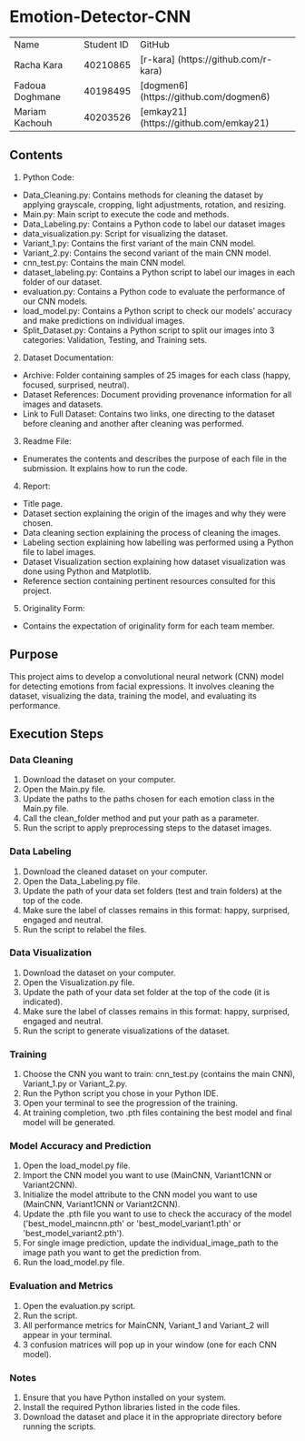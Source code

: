 # Emotion-Detector-CNN

<table>
  <tr>
    <td>Name</td>
    <td>Student ID </td>
    <td>GitHub</td>
  </tr>  
  <tr>
    <td>Racha Kara</td>
    <td>40210865</td>
    <td>[r-kara] (https://github.com/r-kara)</td>
  </tr>
  <tr>
    <td>Fadoua Doghmane</td>
    <td>40198495</td>
    <td>[dogmen6] (https://github.com/dogmen6)</td>
  </tr>
  <tr>
    <td>Mariam Kachouh</td>
    <td>40203526</td>
    <td>[emkay21] (https://github.com/emkay21)</td>
  </tr>
</table>

## Contents

1. Python Code:

- Data_Cleaning.py: Contains methods for cleaning the dataset by applying grayscale, cropping, light adjustments, rotation, and resizing.
- Main.py: Main script to execute the code and methods.
- Data_Labeling.py: Contains a Python code to label our dataset images
- data_visualization.py: Script for visualizing the dataset.
- Variant_1.py: Contains the first variant of the main CNN model.
- Variant_2.py: Contains the second variant of the main CNN model.
- cnn_test.py: Contains the main CNN model.
- dataset_labeling.py: Contains a Python script to label our images in each folder of our dataset.
- evaluation.py: Contains a Python code to evaluate the performance of our CNN models.
- load_model.py: Contains a Python script to check our models' accuracy and make predictions on individual images.
- Split_Dataset.py: Contains a Python script to split our images into 3 categories: Validation, Testing, and Training sets.

2. Dataset Documentation:

- Archive: Folder containing samples of 25 images for each class (happy, focused, surprised, neutral).
- Dataset References: Document providing provenance information for all images and datasets.
- Link to Full Dataset: Contains two links, one directing to the dataset before cleaning and another after cleaning was performed.

3. Readme File:

- Enumerates the contents and describes the purpose of each file in the submission. It explains how to run the code.

4. Report:

- Title page.
- Dataset section explaining the origin of the images and why they were chosen.
- Data cleaning section explaining the process of cleaning the images.
- Labeling section explaining how labelling was performed using a Python file to label images.
- Dataset Visualization section explaining how dataset visualization was done using Python and Matplotlib.
- Reference section containing pertinent resources consulted for this project.

5. Originality Form:

- Contains the expectation of originality form for each team member.

## Purpose

This project aims to develop a convolutional neural network (CNN) model for detecting emotions from facial expressions. It involves cleaning the dataset, visualizing the data, training the model, and evaluating its performance.

## Execution Steps

### Data Cleaning
1. Download the dataset on your computer.
2. Open the Main.py file.
3. Update the paths to the paths chosen for each emotion class in the Main.py file.
4. Call the clean_folder method and put your path as a parameter.
5. Run the script to apply preprocessing steps to the dataset images.

### Data Labeling
1. Download the cleaned dataset on your computer.
2. Open the Data_Labeling.py file.
3. Update the path of your data set folders (test and train folders) at the top of the code.
4. Make sure the label of classes remains in this format: happy, surprised, engaged and neutral.
5. Run the script to relabel the files.

### Data Visualization
1. Download the dataset on your computer.
2. Open the Visualization.py file.
3. Update the path of your data set folder at the top of the code (it is indicated).
4. Make sure the label of classes remains in this format: happy, surprised, engaged and neutral.
5. Run the script to generate visualizations of the dataset.

### Training
1. Choose the CNN you want to train: cnn_test.py (contains the main CNN), Variant_1.py or Variant_2.py.
2. Run the Python script you chose in your Python IDE.
3. Open your terminal to see the progression of the training.
4. At training completion, two .pth files containing the best model and final model will be generated.

### Model Accuracy and Prediction
1. Open the load_model.py file.
2. Import the CNN model you want to use (MainCNN, Variant1CNN or Variant2CNN).
3. Initialize the model attribute to the CNN model you want to use (MainCNN, Variant1CNN or Variant2CNN).
4. Update the .pth file you want to use to check the accuracy of the model ('best_model_maincnn.pth' or 'best_model_variant1.pth' or 'best_model_variant2.pth').
5. For single image prediction, update the individual_image_path to the image path you want to get the prediction from.
6. Run the load_model.py file.

### Evaluation and Metrics
1. Open the evaluation.py script.
2. Run the script.
3. All performance metrics for MainCNN, Variant_1 and Variant_2 will appear in your terminal.
4. 3 confusion matrices will pop up in your window (one for each CNN model).
   
### Notes
1. Ensure that you have Python installed on your system.
2. Install the required Python libraries listed in the code files.
3. Download the dataset and place it in the appropriate directory before running the scripts.
